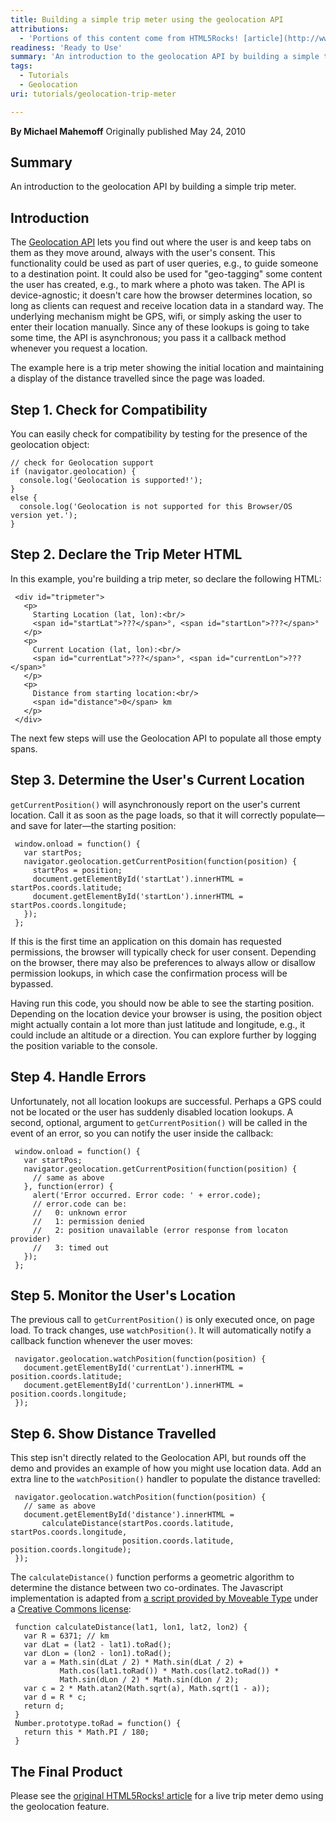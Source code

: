 ```yaml
---
title: Building a simple trip meter using the geolocation API
attributions:
  - 'Portions of this content come from HTML5Rocks! [article](http://www.html5rocks.com/tutorials/geolocation/trip_meter/)'
readiness: 'Ready to Use'
summary: 'An introduction to the geolocation API by building a simple trip meter.'
tags:
  - Tutorials
  - Geolocation
uri: tutorials/geolocation-trip-meter

---
```

**By Michael Mahemoff**
Originally published May 24, 2010

## Summary

An introduction to the geolocation API by building a simple trip meter.

## Introduction

The [Geolocation API](http://dev.w3.org/geo/api/) lets you find out where the user is and keep tabs on them as they move around, always with the user's consent. This functionality could be used as part of user queries, e.g., to guide someone to a destination point. It could also be used for "geo-tagging" some content the user has created, e.g., to mark where a photo was taken. The API is device-agnostic; it doesn't care how the browser determines location, so long as clients can request and receive location data in a standard way. The underlying mechanism might be GPS, wifi, or simply asking the user to enter their location manually. Since any of these lookups is going to take some time, the API is asynchronous; you pass it a callback method whenever you request a location.

The example here is a trip meter showing the initial location and maintaining a display of the distance travelled since the page was loaded.

## Step 1. Check for Compatibility

You can easily check for compatibility by testing for the presence of the geolocation object:

    // check for Geolocation support
    if (navigator.geolocation) {
      console.log('Geolocation is supported!');
    }
    else {
      console.log('Geolocation is not supported for this Browser/OS version yet.');
    }

## Step 2. Declare the Trip Meter HTML

In this example, you're building a trip meter, so declare the following HTML:

     <div id="tripmeter">
       <p>
         Starting Location (lat, lon):<br/>
         <span id="startLat">???</span>°, <span id="startLon">???</span>°
       </p>
       <p>
         Current Location (lat, lon):<br/>
         <span id="currentLat">???</span>°, <span id="currentLon">???</span>°
       </p>
       <p>
         Distance from starting location:<br/>
         <span id="distance">0</span> km
       </p>
     </div>

The next few steps will use the Geolocation API to populate all those empty spans.

## Step 3. Determine the User's Current Location

`getCurrentPosition()` will asynchronously report on the user's current location. Call it as soon as the page loads, so that it will correctly populate—and save for later—the starting position:

     window.onload = function() {
       var startPos;
       navigator.geolocation.getCurrentPosition(function(position) {
         startPos = position;
         document.getElementById('startLat').innerHTML = startPos.coords.latitude;
         document.getElementById('startLon').innerHTML = startPos.coords.longitude;
       });
     };

If this is the first time an application on this domain has requested permissions, the browser will typically check for user consent. Depending on the browser, there may also be preferences to always allow or disallow permission lookups, in which case the confirmation process will be bypassed.

Having run this code, you should now be able to see the starting position. Depending on the location device your browser is using, the position object might actually contain a lot more than just latitude and longitude, e.g., it could include an altitude or a direction. You can explore further by logging the position variable to the console.

## Step 4. Handle Errors

Unfortunately, not all location lookups are successful. Perhaps a GPS could not be located or the user has suddenly disabled location lookups. A second, optional, argument to `getCurrentPosition()` will be called in the event of an error, so you can notify the user inside the callback:

     window.onload = function() {
       var startPos;
       navigator.geolocation.getCurrentPosition(function(position) {
         // same as above
       }, function(error) {
         alert('Error occurred. Error code: ' + error.code);
         // error.code can be:
         //   0: unknown error
         //   1: permission denied
         //   2: position unavailable (error response from locaton provider)
         //   3: timed out
       });
     };

## Step 5. Monitor the User's Location

The previous call to `getCurrentPosition()` is only executed once, on page load. To track changes, use `watchPosition()`. It will automatically notify a callback function whenever the user moves:


     navigator.geolocation.watchPosition(function(position) {
       document.getElementById('currentLat').innerHTML = position.coords.latitude;
       document.getElementById('currentLon').innerHTML = position.coords.longitude;
     });

## Step 6. Show Distance Travelled

This step isn't directly related to the Geolocation API, but rounds off the demo and provides an example of how you might use location data. Add an extra line to the `watchPosition()` handler to populate the distance travelled:

     navigator.geolocation.watchPosition(function(position) {
       // same as above
       document.getElementById('distance').innerHTML =
           calculateDistance(startPos.coords.latitude, startPos.coords.longitude,
                             position.coords.latitude, position.coords.longitude);
     });

The `calculateDistance()` function performs a geometric algorithm to determine the distance between two co-ordinates. The Javascript implementation is adapted from [a script provided by Moveable Type](http://www.movable-type.co.uk/scripts/latlong.html) under a [Creative Commons license](http://creativecommons.org/licenses/by/3.0/):

     function calculateDistance(lat1, lon1, lat2, lon2) {
       var R = 6371; // km
       var dLat = (lat2 - lat1).toRad();
       var dLon = (lon2 - lon1).toRad();
       var a = Math.sin(dLat / 2) * Math.sin(dLat / 2) +
               Math.cos(lat1.toRad()) * Math.cos(lat2.toRad()) *
               Math.sin(dLon / 2) * Math.sin(dLon / 2);
       var c = 2 * Math.atan2(Math.sqrt(a), Math.sqrt(1 - a));
       var d = R * c;
       return d;
     }
     Number.prototype.toRad = function() {
       return this * Math.PI / 180;
     }

## The Final Product

Please see the [original HTML5Rocks! article](http://www.html5rocks.com/en/tutorials/geolocation/trip_meter/) for a live trip meter demo using the geolocation feature.
